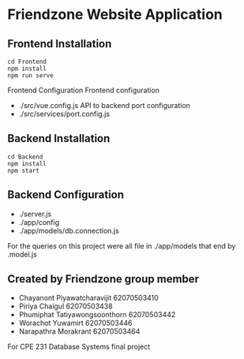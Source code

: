 # Friendzone Website Application

## Frontend Installation

```
cd Frontend
npm install 
npm run serve
```


Frontend Configuration 
Frontend  configuration
- ./src/vue.config.js
API to backend port configuration
- ./src/services/port.config.js


## Backend Installation

```
cd Backend
npm install 
npm start
```

## Backend Configuration 
- ./server.js
- ./app/config
- ./app/models/db.connection.js

For the queries on this project were all file in ./app/models
that end by .model.js

## Created by Friendzone group member

- Chayanont         Piyawatcharavijit             62070503410
- Piriya            Chaigul                       62070503438
- Phumiphat         Tatiyawongsoonthorn           62070503442
- Worachot          Yuwamirt                      62070503446
- Narapathra        Morakrant                     62070503464

For CPE 231 Database Systems final project

